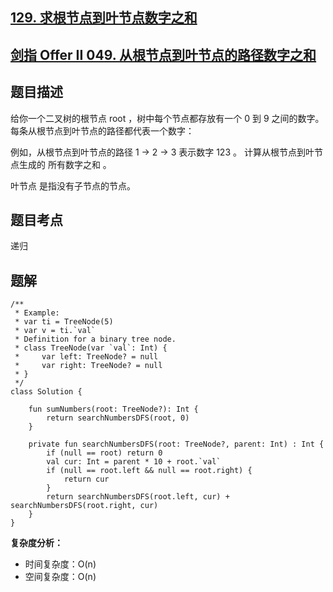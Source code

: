 ## [129. 求根节点到叶节点数字之和](https://leetcode.cn/problems/sum-root-to-leaf-numbers/description/)
## [剑指 Offer II 049. 从根节点到叶节点的路径数字之和](https://leetcode.cn/problems/3Etpl5/)

## 题目描述

给你一个二叉树的根节点 root ，树中每个节点都存放有一个 0 到 9 之间的数字。
每条从根节点到叶节点的路径都代表一个数字：

例如，从根节点到叶节点的路径 1 -> 2 -> 3 表示数字 123 。
计算从根节点到叶节点生成的 所有数字之和 。

叶节点 是指没有子节点的节点。

## 题目考点

递归

## 题解
 
```
/**
 * Example:
 * var ti = TreeNode(5)
 * var v = ti.`val`
 * Definition for a binary tree node.
 * class TreeNode(var `val`: Int) {
 *     var left: TreeNode? = null
 *     var right: TreeNode? = null
 * }
 */
class Solution {

    fun sumNumbers(root: TreeNode?): Int {
        return searchNumbersDFS(root, 0)
    }

    private fun searchNumbersDFS(root: TreeNode?, parent: Int) : Int {
        if (null == root) return 0
        val cur: Int = parent * 10 + root.`val`
        if (null == root.left && null == root.right) {
            return cur
        }
        return searchNumbersDFS(root.left, cur) + searchNumbersDFS(root.right, cur)
    }
}
```

**复杂度分析：**

- 时间复杂度：O(n)
- 空间复杂度：O(n) 
